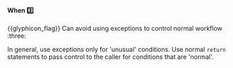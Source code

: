 <div id="title">

#### When :three:

</div>
<span id="outcomes">{{glyphicon_flag}} Can avoid using exceptions to control normal workflow :three:</span>

<div id="body">

In general, use exceptions only for 'unusual' conditions. Use normal `return` statements to pass control to the caller for conditions that are 'normal'.

</div>

<div id="extras">
</div>